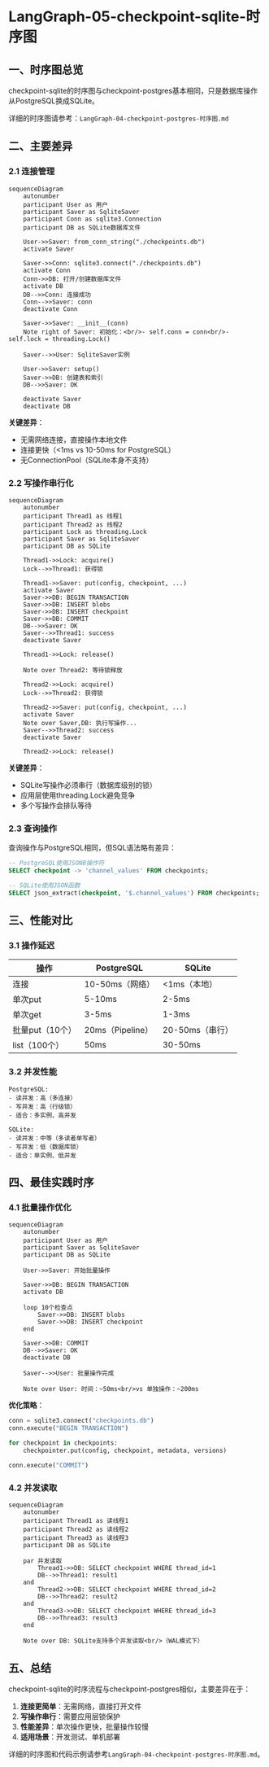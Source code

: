 # LangGraph-05-checkpoint-sqlite-时序图

## 一、时序图总览

checkpoint-sqlite的时序图与checkpoint-postgres基本相同，只是数据库操作从PostgreSQL换成SQLite。

详细的时序图请参考：`LangGraph-04-checkpoint-postgres-时序图.md`

## 二、主要差异

### 2.1 连接管理

```mermaid
sequenceDiagram
    autonumber
    participant User as 用户
    participant Saver as SqliteSaver
    participant Conn as sqlite3.Connection
    participant DB as SQLite数据库文件
    
    User->>Saver: from_conn_string("./checkpoints.db")
    activate Saver
    
    Saver->>Conn: sqlite3.connect("./checkpoints.db")
    activate Conn
    Conn->>DB: 打开/创建数据库文件
    activate DB
    DB-->>Conn: 连接成功
    Conn-->>Saver: conn
    deactivate Conn
    
    Saver->>Saver: __init__(conn)
    Note right of Saver: 初始化：<br/>- self.conn = conn<br/>- self.lock = threading.Lock()
    
    Saver-->>User: SqliteSaver实例
    
    User->>Saver: setup()
    Saver->>DB: 创建表和索引
    DB-->>Saver: OK
    
    deactivate Saver
    deactivate DB
```

**关键差异**：
- 无需网络连接，直接操作本地文件
- 连接更快（<1ms vs 10-50ms for PostgreSQL）
- 无ConnectionPool（SQLite本身不支持）

### 2.2 写操作串行化

```mermaid
sequenceDiagram
    autonumber
    participant Thread1 as 线程1
    participant Thread2 as 线程2
    participant Lock as threading.Lock
    participant Saver as SqliteSaver
    participant DB as SQLite
    
    Thread1->>Lock: acquire()
    Lock-->>Thread1: 获得锁
    
    Thread1->>Saver: put(config, checkpoint, ...)
    activate Saver
    Saver->>DB: BEGIN TRANSACTION
    Saver->>DB: INSERT blobs
    Saver->>DB: INSERT checkpoint
    Saver->>DB: COMMIT
    DB-->>Saver: OK
    Saver-->>Thread1: success
    deactivate Saver
    
    Thread1->>Lock: release()
    
    Note over Thread2: 等待锁释放
    
    Thread2->>Lock: acquire()
    Lock-->>Thread2: 获得锁
    
    Thread2->>Saver: put(config, checkpoint, ...)
    activate Saver
    Note over Saver,DB: 执行写操作...
    Saver-->>Thread2: success
    deactivate Saver
    
    Thread2->>Lock: release()
```

**关键差异**：
- SQLite写操作必须串行（数据库级别的锁）
- 应用层使用threading.Lock避免竞争
- 多个写操作会排队等待

### 2.3 查询操作

查询操作与PostgreSQL相同，但SQL语法略有差异：

```sql
-- PostgreSQL使用JSONB操作符
SELECT checkpoint -> 'channel_values' FROM checkpoints;

-- SQLite使用JSON函数
SELECT json_extract(checkpoint, '$.channel_values') FROM checkpoints;
```

## 三、性能对比

### 3.1 操作延迟

| 操作 | PostgreSQL | SQLite |
|---|---|---|
| 连接 | 10-50ms（网络） | <1ms（本地） |
| 单次put | 5-10ms | 2-5ms |
| 单次get | 3-5ms | 1-3ms |
| 批量put（10个） | 20ms（Pipeline） | 20-50ms（串行） |
| list（100个） | 50ms | 30-50ms |

### 3.2 并发性能

```
PostgreSQL:
- 读并发：高（多连接）
- 写并发：高（行级锁）
- 适合：多实例、高并发

SQLite:
- 读并发：中等（多读者单写者）
- 写并发：低（数据库锁）
- 适合：单实例、低并发
```

## 四、最佳实践时序

### 4.1 批量操作优化

```mermaid
sequenceDiagram
    autonumber
    participant User as 用户
    participant Saver as SqliteSaver
    participant DB as SQLite
    
    User->>Saver: 开始批量操作
    
    Saver->>DB: BEGIN TRANSACTION
    activate DB
    
    loop 10个检查点
        Saver->>DB: INSERT blobs
        Saver->>DB: INSERT checkpoint
    end
    
    Saver->>DB: COMMIT
    DB-->>Saver: OK
    deactivate DB
    
    Saver-->>User: 批量操作完成
    
    Note over User: 时间：~50ms<br/>vs 单独操作：~200ms
```

**优化策略**：
```python
conn = sqlite3.connect("checkpoints.db")
conn.execute("BEGIN TRANSACTION")

for checkpoint in checkpoints:
    checkpointer.put(config, checkpoint, metadata, versions)

conn.execute("COMMIT")
```

### 4.2 并发读取

```mermaid
sequenceDiagram
    autonumber
    participant Thread1 as 读线程1
    participant Thread2 as 读线程2
    participant Thread3 as 读线程3
    participant DB as SQLite
    
    par 并发读取
        Thread1->>DB: SELECT checkpoint WHERE thread_id=1
        DB-->>Thread1: result1
    and
        Thread2->>DB: SELECT checkpoint WHERE thread_id=2
        DB-->>Thread2: result2
    and
        Thread3->>DB: SELECT checkpoint WHERE thread_id=3
        DB-->>Thread3: result3
    end
    
    Note over DB: SQLite支持多个并发读取<br/>（WAL模式下）
```

## 五、总结

checkpoint-sqlite的时序流程与checkpoint-postgres相似，主要差异在于：

1. **连接更简单**：无需网络，直接打开文件
2. **写操作串行**：需要应用层锁保护
3. **性能差异**：单次操作更快，批量操作较慢
4. **适用场景**：开发测试、单机部署

详细的时序图和代码示例请参考`LangGraph-04-checkpoint-postgres-时序图.md`。

